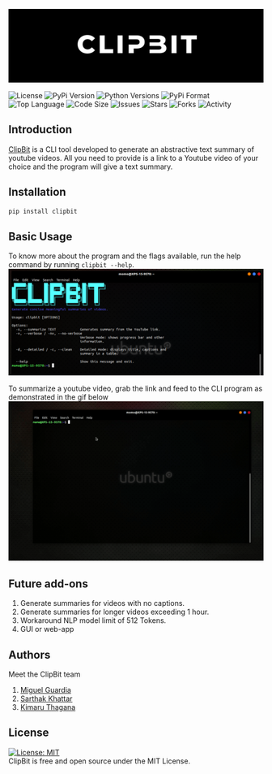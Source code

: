 ![Clipbit Logo](media/clipbit_logo.png)

![License](https://img.shields.io/github/license/MLH-Fellowship/ClipBit?style=for-the-badge)
![PyPi Version](https://img.shields.io/pypi/v/clipbit?style=for-the-badge)
![Python Versions](https://img.shields.io/pypi/pyversions/clipbit?style=for-the-badge)
![PyPi Format](https://img.shields.io/pypi/format/clipbit?style=for-the-badge)
![Top Language](https://img.shields.io/github/languages/top/MLH-Fellowship/ClipBit?style=for-the-badge)
![Code Size](https://img.shields.io/github/languages/code-size/MLH-Fellowship/ClipBit?style=for-the-badge)
![Issues](https://img.shields.io/github/issues/MLH-Fellowship/ClipBit?style=for-the-badge)
![Stars](https://img.shields.io/github/stars/MLH-Fellowship/ClipBit?style=for-the-badge)
![Forks](https://img.shields.io/github/forks/MLH-Fellowship/ClipBit?style=for-the-badge)
![Activity](https://img.shields.io/github/commit-activity/w/MLH-Fellowship/ClipBit?style=for-the-badge)

## Introduction

[ClipBit](https://pypi.org/project/clipbit/1.0.0/) is a CLI tool developed to generate an abstractive text summary of youtube videos. All you need to provide is a link to a Youtube
video of your choice and the program will give a text summary.

## Installation
```
pip install clipbit
```

## Basic Usage
To know more about the program and the flags available, run the help command by running `clipbit --help`.
![clipbit_help](media/clipbit.png)

To summarize a youtube video, grab the link and feed to the CLI program as demonstrated in the gif below
![ClipBit in action](media/clipbit.gif)

## Future add-ons

1. Generate summaries for videos with no captions.
2. Generate summaries for longer videos exceeding 1 hour.
3. Workaround NLP model limit of 512 Tokens.
4. GUI or web-app

## Authors

Meet the ClipBit team
1. [Miguel Guardia](https://github.com/Miguel-Enrique13)
2. [Sarthak Khattar](https://github.com/m0mosenpai)
3. [Kimaru Thagana](https://github.com/KimaruThagna)

## License 
[![License: MIT](https://img.shields.io/badge/License-MIT-yellow.svg)](https://opensource.org/licenses/MIT) <br>
ClipBit is free and open source under the MIT License.


